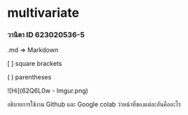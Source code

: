 # multivariate

### วานิตา ID 623020536-5

.md => Markdown

[ ] square brackets

( ) parentheses

![Hi](62Q6L0w - Imgur.png)

อธิบายการใช้งาน Github และ Google colab ว่าหน้าที่ของแต่ละอันคืออะไร
